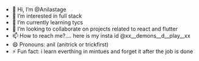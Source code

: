 - 👋 Hi, I’m @Anilastage
- 👀 I’m interested in full stack 
- 🌱 I’m currently learning tycs
- 💞️ I’m looking to collaborate on projects related to react and flutter 
- 📫 How to reach me?.... here is my insta id @xx__demons__d__play__xx
- 😄 Pronouns: anil (anitrick or trickfirst)
- ⚡ Fun fact: i learn everthing in mintues and forget it after the job is done 

<!---
Anilastage/Anilastage is a ✨ special ✨ repository because its `README.md` (this file) appears on your GitHub profile.
You can click the Preview link to take a look at your changes.
--->
